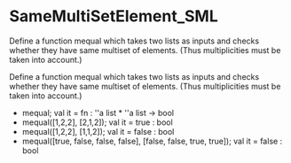 # SameMultiSetElement_SML
Define a function mequal which takes two lists as inputs and checks whether they have same multiset of elements. (Thus multiplicities must be taken into account.)


Define a function mequal which takes two lists as inputs and checks whether they have same multiset
of elements. (Thus multiplicities must be taken into account.)
- mequal;
val it = fn : ''a list * ''a list -> bool
- mequal([1,2,2], [2,1,2]);
val it = true : bool
- mequal([1,2,2], [1,1,2]);
val it = false : bool
- mequal([true, false, false, false], [false, false, true, true]);
val it = false : bool

